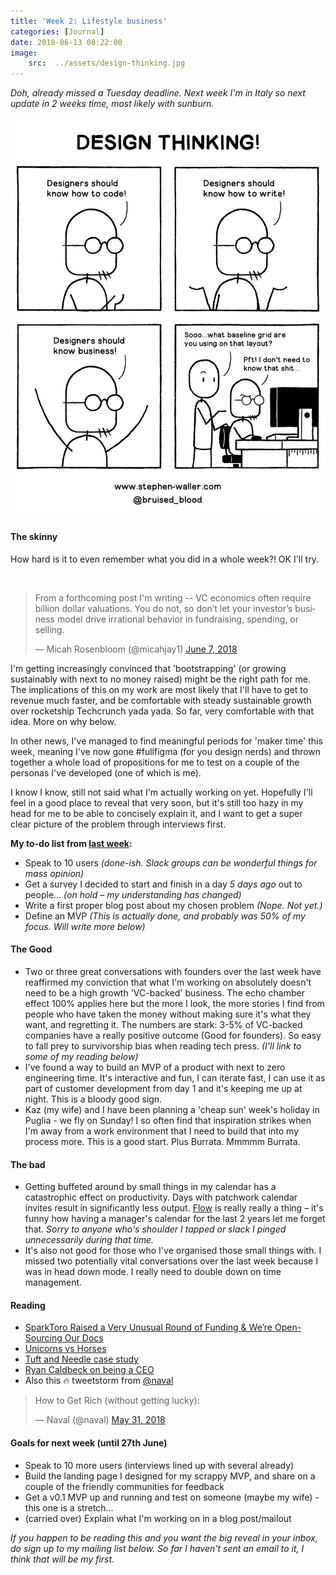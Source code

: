 ```yaml
---
title: 'Week 2: Lifestyle business'
categories: [Journal]
date: 2018-06-13 08:22:00
image:
    src:  ../assets/design-thinking.jpg
---
```


_Doh, already missed a Tuesday deadline. Next week I'm in Italy so next update in 2 weeks time, most likely with sunburn._

![Design Thinking](../../assets/design-thinking.jpg)

#### The skinny
How hard is it to even remember what you did in a whole week?! OK I'll try.

<br>

<blockquote class="twitter-tweet" data-lang="en"><p lang="en" dir="ltr">From a forthcoming post I&#39;m writing -- VC economics often require billion dollar valuations. You do not, so don’t let your investor’s business model drive irrational behavior in fundraising, spending, or selling.</p>&mdash; Micah Rosenbloom (@micahjay1) <a href="https://twitter.com/micahjay1/status/1004862137552887808?ref_src=twsrc%5Etfw">June 7, 2018</a></blockquote>

I'm getting increasingly convinced that 'bootstrapping' (or growing sustainably with next to no money raised) might be the right path for me. The implications of this on my work are most likely that I'll have to get to revenue much faster, and be comfortable with steady sustainable growth over rocketship Techcrunch yada yada. So far, very comfortable with that idea. More on why below.

In other news, I've managed to find meaningful periods for 'maker time' this week, meaning I've now gone #fullfigma (for you design nerds) and thrown together a whole load of propositions for me to test on a couple of the personas I've developed (one of which is me).

I know I know, still not said what I'm actually working on yet. Hopefully I'll feel in a good place to reveal that very soon, but it's still too hazy in my head for me to be able to concisely explain it, and I want to get a super clear picture of the problem through interviews first.

**My to-do list from [last week](/week1):**
* Speak to 10 users _(done-ish. Slack groups can be wonderful things for mass opinion)_
* Get a survey I decided to start and finish in a day _5 days ago_ out to people... _(on hold – my understanding has changed)_
* Write a first proper blog post about my chosen problem _(Nope. Not yet.)_
* Define an MVP _(This is actually done, and probably was 50% of my focus. Will write more below)_


#### The Good
* Two or three great conversations with founders over the last week have reaffirmed my conviction that what I'm working on absolutely doesn't need to be a high growth 'VC-backed' business. The echo chamber effect 100% applies here but the more I look, the more stories I find from people who have taken the money without making sure it's what they want, and regretting it. The numbers are stark: 3-5% of VC-backed companies have a really positive outcome (Good for founders). So easy to fall prey to survivorship bias when reading tech press. _(I'll link to some of my reading below)_
* I've found a way to build an MVP of a product with next to zero engineering time. It's interactive and fun, I can iterate fast, I can use it as part of customer development from day 1 and it's keeping me up at night. This is a bloody good sign.
* Kaz (my wife) and I have been planning a 'cheap sun' week's holiday in Puglia - we fly on Sunday! I so often find that inspiration strikes when I'm away from a work environment that I need to build that into my process more. This is a good start. Plus Burrata. Mmmmm Burrata.

#### The bad
* Getting buffeted around by small things in my calendar has a catastrophic effect on productivity. Days with patchwork calendar invites result in significantly less output. [Flow](https://amzn.to/31Astkh) is really really a thing – it's funny how having a manager's calendar for the last 2 years let me forget that. _Sorry to anyone who's shoulder I tapped or slack I pinged unnecessarily during that time._
* It's also not good for those who I've organised those small things with. I missed two potentially vital conversations over the last week because I was in head down mode. I really need to double down on time management.

#### Reading
* [SparkToro Raised a Very Unusual Round of Funding & We’re Open-Sourcing Our Docs](https://sparktoro.com/blog/raised-a-very-unusual-round-of-funding-were-open-sourcing-our-docs/)
* [Unicorns vs Horses](https://medium.com/@awilkinson/unicorns-vs-horses-f81d8dd61f17?source=userActivityShare-1b298f2a33f4-1527842594)
* [Tuft and Needle case study](https://m.tuftandneedle.com/no-vc-d50cd26e38b7)
* [Ryan Caldbeck on being a CEO](https://twitter.com/ryan_caldbeck/status/1000757134403846144)
* Also this 🔥 tweetstorm from [@naval](https://twitter.com/naval)
<blockquote class="twitter-tweet" data-lang="en"><p lang="en" dir="ltr">How to Get Rich (without getting lucky):</p>&mdash; Naval (@naval) <a href="https://twitter.com/naval/status/1002103360646823936?ref_src=twsrc%5Etfw">May 31, 2018</a></blockquote>


#### Goals for next week (until 27th June)
* Speak to 10 more users (interviews lined up with several already)
* Build the landing page I designed for my scrappy MVP, and share on a couple of the friendly communities for feedback
* Get a v0.1 MVP up and running and test on someone (maybe my wife) - this one is a stretch...
* (carried over) Explain what I'm working on in a blog post/mailout

_If you happen to be reading this and you want the big reveal in your inbox, do sign up to my mailing list below. So far I haven't sent an email to it, I think that will be my first._
